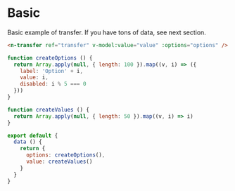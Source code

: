 # Basic

Basic example of transfer. If you have tons of data, see next section.

```html
<n-transfer ref="transfer" v-model:value="value" :options="options" />
```

```js
function createOptions () {
  return Array.apply(null, { length: 100 }).map((v, i) => ({
    label: 'Option' + i,
    value: i,
    disabled: i % 5 === 0
  }))
}

function createValues () {
  return Array.apply(null, { length: 50 }).map((v, i) => i)
}

export default {
  data () {
    return {
      options: createOptions(),
      value: createValues()
    }
  }
}
```
